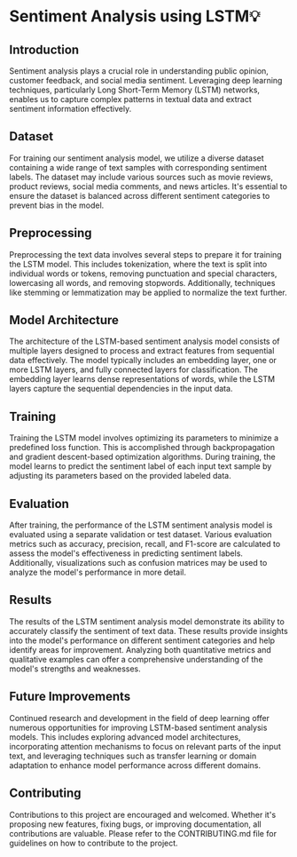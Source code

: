 # Sentiment Analysis using LSTM💡

## Introduction

Sentiment analysis plays a crucial role in understanding public opinion, customer feedback, and social media sentiment. Leveraging deep learning techniques, particularly Long Short-Term Memory (LSTM) networks, enables us to capture complex patterns in textual data and extract sentiment information effectively.

## Dataset

For training our sentiment analysis model, we utilize a diverse dataset containing a wide range of text samples with corresponding sentiment labels. The dataset may include various sources such as movie reviews, product reviews, social media comments, and news articles. It's essential to ensure the dataset is balanced across different sentiment categories to prevent bias in the model.

## Preprocessing

Preprocessing the text data involves several steps to prepare it for training the LSTM model. This includes tokenization, where the text is split into individual words or tokens, removing punctuation and special characters, lowercasing all words, and removing stopwords. Additionally, techniques like stemming or lemmatization may be applied to normalize the text further.

## Model Architecture

The architecture of the LSTM-based sentiment analysis model consists of multiple layers designed to process and extract features from sequential data effectively. The model typically includes an embedding layer, one or more LSTM layers, and fully connected layers for classification. The embedding layer learns dense representations of words, while the LSTM layers capture the sequential dependencies in the input data.

## Training

Training the LSTM model involves optimizing its parameters to minimize a predefined loss function. This is accomplished through backpropagation and gradient descent-based optimization algorithms. During training, the model learns to predict the sentiment label of each input text sample by adjusting its parameters based on the provided labeled data.

## Evaluation

After training, the performance of the LSTM sentiment analysis model is evaluated using a separate validation or test dataset. Various evaluation metrics such as accuracy, precision, recall, and F1-score are calculated to assess the model's effectiveness in predicting sentiment labels. Additionally, visualizations such as confusion matrices may be used to analyze the model's performance in more detail.

## Results

The results of the LSTM sentiment analysis model demonstrate its ability to accurately classify the sentiment of text data. These results provide insights into the model's performance on different sentiment categories and help identify areas for improvement. Analyzing both quantitative metrics and qualitative examples can offer a comprehensive understanding of the model's strengths and weaknesses.

## Future Improvements

Continued research and development in the field of deep learning offer numerous opportunities for improving LSTM-based sentiment analysis models. This includes exploring advanced model architectures, incorporating attention mechanisms to focus on relevant parts of the input text, and leveraging techniques such as transfer learning or domain adaptation to enhance model performance across different domains.

## Contributing

Contributions to this project are encouraged and welcomed. Whether it's proposing new features, fixing bugs, or improving documentation, all contributions are valuable. Please refer to the CONTRIBUTING.md file for guidelines on how to contribute to the project.


